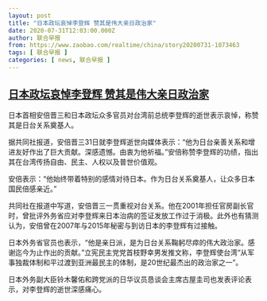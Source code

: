 ```yaml
---
layout: post
title: "日本政坛哀悼李登辉 赞其是伟大亲日政治家"
date: 2020-07-31T12:03:00.000Z
author: 联合早报
from: https://www.zaobao.com/realtime/china/story20200731-1073463
tags: [ 联合早报 ]
categories: [ news, 联合早报 ]
---
```

<!--1596196980000-->
[日本政坛哀悼李登辉 赞其是伟大亲日政治家](https://www.zaobao.com/realtime/china/story20200731-1073463)
------

<div>
<p>日本首相安倍晋三和日本政坛众多官员对台湾前总统李登辉的逝世表示哀悼，称赞其是日台关系奠基人。</p><p>据共同社报道，安倍晋三31日就李登辉逝世向媒体表示：“他为日台亲善关系和增进友好作出了巨大贡献。深感遗憾。由衷为他祈福。”安倍称赞李登辉的功绩，指出其在台湾传扬自由、民主、人权以及普世价值观。</p><p>安倍表示：“他始终带着特别的感情对待日本。作为日台关系奠基人，让众多日本国民倍感亲近。”</p><section id="imu"><div id="dfp-ad-imu1-wrapper" class="dfp-tag-wrapper"><div id="dfp-ad-imu1" class="dfp-tag-wrapper"></div></div></section><p>共同社在报道中写道，安倍晋三一贯重视对台关系。他在2001年担任官房副长官时，曾批评外务省应对李登辉来日本治病的签证发放工作过于消极。此外也有猜测认为，安倍曾在2007年与2015年秘密与到访日本的李登辉有过接触。</p><p>日本外务省官员也表示，“他是亲日派，是为日台关系鞠躬尽瘁的伟大政治家。感谢迄今为止作出的贡献。”立宪民主党党首枝野幸男发推文称，李登辉使台湾“从军事独裁体制和平过渡到亚洲最民主的体制，是20世纪最杰出的政治家之一”。</p><p>日本外务副大臣铃木馨佑和跨党派的日华议员恳谈会主席古屋圭司也发表评论表示，对李登辉的逝世深感痛心。</p><div id="innity-in-post"></div><div id="dfp-ad-midarticlespecial-wrapper" class="dfp-tag-wrapper"><div id="dfp-ad-midarticlespecial" class="dfp-tag-wrapper"></div></div>
</div>
